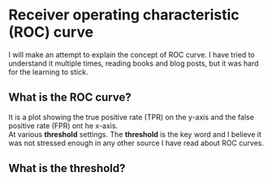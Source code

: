 # Receiver operating characteristic (ROC) curve

I will make an attempt to explain the concept of ROC curve. I have tried to understand it multiple times, 
reading books and blog posts, but it was hard for the learning to stick.

## What is the ROC curve?
It is a plot showing the true positive rate (TPR) on the y-axis and the false positive rate (FPR) ont he x-axis.    
At various **threshold** settings. The **threshold** is the key word and I believe it was not stressed enough in any other
source I have read about ROC curves.

## What is the threshold?

